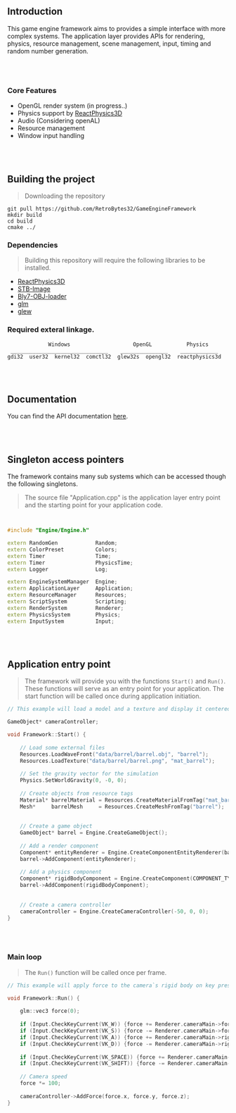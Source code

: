## Introduction

This game engine framework aims to provides a simple interface with more complex systems. The application layer provides APIs for rendering, physics, resource management, scene management, input, timing and random number generation. 


<br><br/>
### Core Features
- OpenGL render system  (in progress..)
- Physics support by <a href="https://github.com/DanielChappuis/reactphysics3d">ReactPhysics3D</a>⁭
- ⁯⁮⁭Audio (Considering openAL)
- Resource management
- Window input handling


<br><br/>
##  Building the project

> Downloading the repository
```
git pull https://github.com/RetroBytes32/GameEngineFramework
mkdir build
cd build
cmake ../
```

### Dependencies
> Building this repository will require the following libraries to be installed.
* <a href="https://github.com/DanielChappuis/reactphysics3d">ReactPhysics3D</a>⁭
* <a href="https://github.com/nothings/stb">STB-Image</a>⁭
* <a href="https://github.com/Bly7/OBJ-Loader">Bly7-OBJ-loader</a>⁭
* <a href="https://github.com/Groovounet/glm">glm</a>⁭
* <a href="https://github.com/nigels-com/glew">glew</a>⁭


### Required exteral linkage.
```
             Windows                    OpenGL           Physics
 _______________________________    _______________    ____________
gdi32  user32  kernel32  comctl32  glew32s  opengl32  reactphysics3d
```


<br><br/>
## Documentation
You can find the API documentation <a href="https://github.com/RetroBytes32/GameEngine-Framework/wiki">here</a>⁭.


<br><br/>
## Singleton access pointers
The framework contains many sub systems which can be accessed though the following singletons.


> The source file "Application.cpp" is the application layer entry point and the starting point for your application code.

```c++


#include "Engine/Engine.h"

extern RandomGen            Random;
extern ColorPreset          Colors;
extern Timer                Time;
extern Timer                PhysicsTime;
extern Logger               Log;

extern EngineSystemManager  Engine;
extern ApplicationLayer     Application;
extern ResourceManager      Resources;
extern ScriptSystem         Scripting;
extern RenderSystem         Renderer;
extern PhysicsSystem        Physics;
extern InputSystem          Input;
```


<br><br/>
## Application entry point
> The framework will provide you with the functions `Start()` and `Run()`. These functions will serve as an entry point for your application.
> The start function will be called once during application initiation.

```c++
// This example will load a model and a texture and display it centered on screen.

GameObject* cameraController;

void Framework::Start() {
    
    // Load some external files
    Resources.LoadWaveFront("data/barrel/barrel.obj", "barrel");
    Resources.LoadTexture("data/barrel/barrel.png", "mat_barrel");
    
    // Set the gravity vector for the simulation
    Physics.SetWorldGravity(0, -0, 0);
    
    // Create objects from resource tags
    Material* barrelMaterial = Resources.CreateMaterialFromTag("mat_barrel");
    Mesh*     barrelMesh     = Resources.CreateMeshFromTag("barrel");
    
    
    // Create a game object
    GameObject* barrel = Engine.CreateGameObject();
    
    // Add a render component
    Component* entityRenderer = Engine.CreateComponentEntityRenderer(barrelMesh, barrelMaterial);
    barrel->AddComponent(entityRenderer);
    
    // Add a physics component
    Component* rigidBodyComponent = Engine.CreateComponent(COMPONENT_TYPE_RIGIDBODY);
    barrel->AddComponent(rigidBodyComponent);
    
    
    // Create a camera controller
    cameraController = Engine.CreateCameraController(-50, 0, 0);
}
```

<br><br/>
### Main loop
> The `Run()` function will be called once per frame.

```c++
// This example will apply force to the camera`s rigid body on key presses.

void Framework::Run() {
    
    glm::vec3 force(0);
    
    if (Input.CheckKeyCurrent(VK_W)) {force += Renderer.cameraMain->forward;}
    if (Input.CheckKeyCurrent(VK_S)) {force -= Renderer.cameraMain->forward;}
    if (Input.CheckKeyCurrent(VK_A)) {force += Renderer.cameraMain->right;}
    if (Input.CheckKeyCurrent(VK_D)) {force -= Renderer.cameraMain->right;}
    
    if (Input.CheckKeyCurrent(VK_SPACE)) {force += Renderer.cameraMain->up;}
    if (Input.CheckKeyCurrent(VK_SHIFT)) {force -= Renderer.cameraMain->up;}
    
    // Camera speed
    force *= 100;
    
    cameraController->AddForce(force.x, force.y, force.z);
}
```
